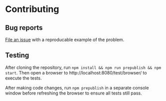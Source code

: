# Contributing

## Bug reports

[File an issue](https://github.com/theodorejb/es-cookie/issues) with a reproducable example of the problem.

## Testing

After cloning the repository, run `npm install && npm run prepublish && npm start`.
Then open a browser to http://localhost:8080/test/browser/ to execute the tests.

After making code changes, run `npm prepublish` in a separate console window before refreshing the browser to ensure all tests still pass.
